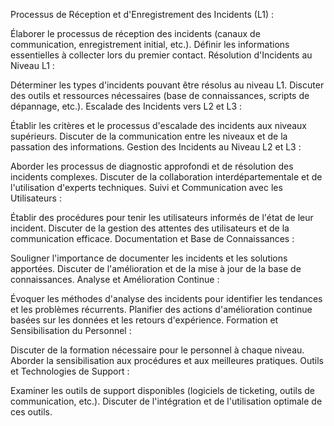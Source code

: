 Processus de Réception et d'Enregistrement des Incidents (L1) :

Élaborer le processus de réception des incidents (canaux de communication, enregistrement initial, etc.).
Définir les informations essentielles à collecter lors du premier contact.
Résolution d'Incidents au Niveau L1 :

Déterminer les types d'incidents pouvant être résolus au niveau L1.
Discuter des outils et ressources nécessaires (base de connaissances, scripts de dépannage, etc.).
Escalade des Incidents vers L2 et L3 :

Établir les critères et le processus d'escalade des incidents aux niveaux supérieurs.
Discuter de la communication entre les niveaux et de la passation des informations.
Gestion des Incidents au Niveau L2 et L3 :

Aborder les processus de diagnostic approfondi et de résolution des incidents complexes.
Discuter de la collaboration interdépartementale et de l'utilisation d'experts techniques.
Suivi et Communication avec les Utilisateurs :

Établir des procédures pour tenir les utilisateurs informés de l'état de leur incident.
Discuter de la gestion des attentes des utilisateurs et de la communication efficace.
Documentation et Base de Connaissances :

Souligner l'importance de documenter les incidents et les solutions apportées.
Discuter de l'amélioration et de la mise à jour de la base de connaissances.
Analyse et Amélioration Continue :

Évoquer les méthodes d'analyse des incidents pour identifier les tendances et les problèmes récurrents.
Planifier des actions d'amélioration continue basées sur les données et les retours d'expérience.
Formation et Sensibilisation du Personnel :

Discuter de la formation nécessaire pour le personnel à chaque niveau.
Aborder la sensibilisation aux procédures et aux meilleures pratiques.
Outils et Technologies de Support :

Examiner les outils de support disponibles (logiciels de ticketing, outils de communication, etc.).
Discuter de l'intégration et de l'utilisation optimale de ces outils.